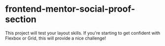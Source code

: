 # frontend-mentor-social-proof-section
This project will test your layout skills. If you're starting to get confident with Flexbox or Grid, this will provide a nice challenge!
